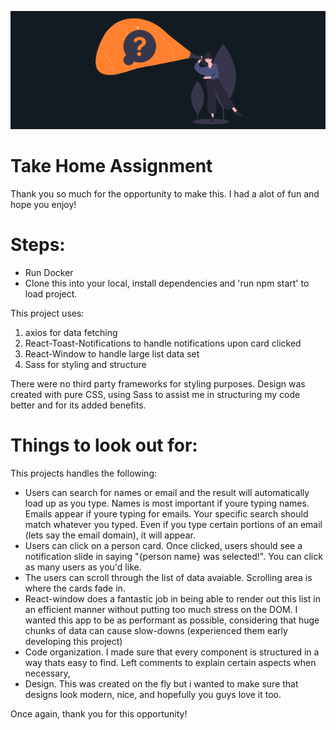 ![](src/assets/images/demo.png)

# Take Home Assignment

Thank you so much for the opportunity to make this. I had a alot of fun and hope you enjoy!

# Steps: 
* Run Docker
* Clone this into your local, install dependencies and 'run npm start' to load project.

This project uses:
1. axios for data fetching
2. React-Toast-Notifications to handle notifications upon card clicked
3. React-Window to handle large list data set
4. Sass for styling and structure

There were no third party frameworks for styling purposes. Design was created with pure CSS, using Sass to assist me in structuring my code better and for its added benefits.

# Things to look out for:

This projects handles the following:
* Users can search for names or email and the result will automatically load up as you type. Names is most important if youre typing names. Emails appear if youre typing for emails. Your specific search should match whatever you typed. Even if you type certain portions of an email (lets say the email domain), it will appear.
* Users can click on a person card. Once clicked, users should see a notification slide in saying "{person name} was selected!". You can click as many users as you'd like. 
* The users can scroll through the list of data avaiable. Scrolling area is where the cards fade in.
* React-window does a fantastic job in being able to render out this list in an efficient manner without putting too much stress on the DOM. I wanted this app to be as performant as possible, considering that huge chunks of data can cause slow-downs (experienced them early developing this project) 
* Code organization. I made sure that every component is structured in a way thats easy to find. Left comments to explain certain aspects when necessary,
* Design. This was created on the fly but i wanted to make sure that designs look modern, nice, and hopefully you guys love it too.


Once again, thank you for this opportunity!


